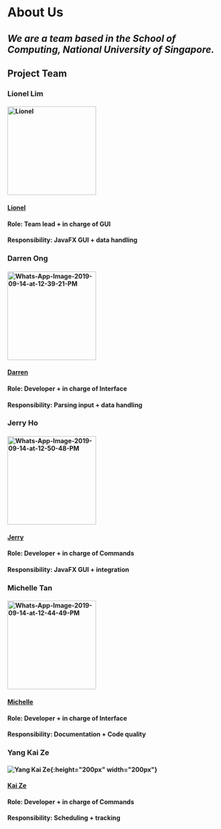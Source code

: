 # **About Us**

## *We are a team based in the School of Computing, National University of Singapore.*

## **Project Team**

### Lionel Lim
#### <a href="https://imgbb.com/"><img src="https://i.ibb.co/854wkQk/Lionel.jpg" alt="Lionel" height="200" width="200"></a>
#### [Lionel](https://github.com/lionlim97)
#### Role: Team lead + in charge of GUI
#### Responsibility: JavaFX GUI + data handling

### Darren Ong
#### <a href="https://ibb.co/G30sFTr"><img src="https://i.ibb.co/zHr8NJt/Whats-App-Image-2019-09-14-at-12-39-21-PM.jpg" alt="Whats-App-Image-2019-09-14-at-12-39-21-PM"  height="200" width="200"></a>
#### [Darren](https://github.com/darrenoje)
#### Role: Developer + in charge of Interface
#### Responsibility: Parsing input + data handling

### Jerry Ho
#### <a href="https://ibb.co/wSM7Dbq"><img src="https://i.ibb.co/Wkg0SdX/Whats-App-Image-2019-09-14-at-12-50-48-PM.jpg" alt="Whats-App-Image-2019-09-14-at-12-50-48-PM" height="200" width="200"></a>
#### [Jerry](https://github.com/hwbjerry)
#### Role: Developer + in charge of Commands
#### Responsibility: JavaFX GUI + integration

### Michelle Tan
#### <a href="https://ibb.co/BjXdjMS"><img src="https://i.ibb.co/ZKntKDk/Whats-App-Image-2019-09-14-at-12-44-49-PM.jpg" alt="Whats-App-Image-2019-09-14-at-12-44-49-PM" height="200" width="200"></a>
#### [Michelle](https://github.com/0325961)
#### Role: Developer + in charge of Interface
#### Responsibility: Documentation + Code quality

### Yang Kai Ze
#### ![Yang Kai Ze](https://github.com/AY1920S1-CS2113T-W12-4/main/blob/master/docs/images/krazzen.JPG ){:height="200px" width="200px"}
#### [Kai Ze](https://github.com/Krazzen)
#### Role: Developer + in charge of Commands
#### Responsibility: Scheduling + tracking


